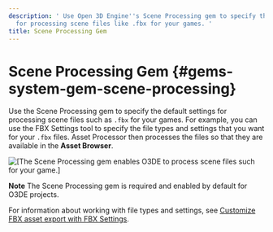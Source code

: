 ```yaml
---
description: ' Use Open 3D Engine''s Scene Processing gem to specify the default settings
  for processing scene files like .fbx for your games. '
title: Scene Processing Gem
---
```

# Scene Processing Gem {#gems-system-gem-scene-processing}

Use the Scene Processing gem to specify the default settings for processing scene files such as `.fbx` for your games\. For example, you can use the FBX Settings tool to specify the file types and settings that you want for your `.fbx` files\. Asset Processor then processes the files so that they are available in the **Asset Browser**\.

![\[The Scene Processing gem enables O3DE to process scene files such for your game.\]](/images/user-guide/gem-system-gem-sceneprocessing.png)

**Note**
The Scene Processing gem is required and enabled by default for O3DE projects\.

For information about working with file types and settings, see [Customize FBX asset export with FBX Settings](/docs/user-guide/features/assets/fbx-settings/intro.md)\.